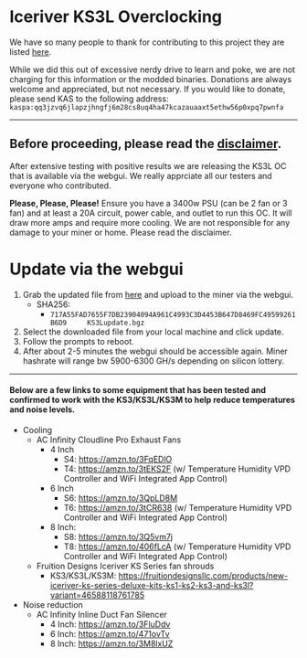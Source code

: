 # Iceriver KS3L Overclocking
We have so many people to thank for contributing to this project they are listed [here](../CONTRIBUTORS.md).  

While we did this out of excessive nerdy drive to learn and poke, we are not charging for this information or the modded binaries. Donations are always welcome and appreciated, but not necessary.  If you would like to donate, please send KAS to the following address:
`kaspa:qq3jzvq6jlapzjhngfj6m28cs8uq4ha47kcazauaaxt5ethw56p0xpq7pwnfa`

-----------------------------------------
Before proceeding, please read the [disclaimer](../DISCLAIMER.md).
-----------------------------------------
After extensive testing with positive results we are releasing the KS3L OC that is available via the webgui.  We really apprciate all our testers and everyone who contributed.

**Please, Please, Please!** Ensure you have a 3400w PSU (can be 2 fan or 3 fan) and at least a 20A circuit, power cable, and outlet to run this OC.  It will draw more amps and require more cooling.  We are not responsible for any damage to your miner or home.  Please read the disclaimer.

# Update via the webgui
1. Grab the updated file from [here](./files/) and upload to the miner via the webgui.
    - SHA256: 
        - `717A55FAD7655F7DB23904094A961C4993C3D4453B647D8469FC49599261B6D9     KS3Lupdate.bgz`
2. Select the downloaded file from your local machine and click update.
3. Follow the prompts to reboot.
4. After about 2-5 minutes the webgui should be accessible again.  Miner hashrate will range bw 5900-6300 GH/s depending on silicon lottery.


----------------------------

#### Below are a few links to some equipment that has been tested and confirmed to work with the KS3/KS3L/KS3M to help reduce temperatures and noise levels.

- Cooling
    - AC Infinity Cloudline Pro Exhaust Fans
        - 4 Inch
            - S4: https://amzn.to/3FqEDlO
            - T4: https://amzn.to/3tEKS2F (w/ Temperature Humidity VPD Controller and WiFi Integrated App Control)
        - 6 Inch 
            - S6: https://amzn.to/3QpLD8M
            - T6: https://amzn.to/3tCR638 (w/ Temperature Humidity VPD Controller and WiFi Integrated App Control)
        - 8 Inch: 
            - S8: https://amzn.to/3Q5vm7j
            - T8: https://amzn.to/406fLcA (w/ Temperature Humidity VPD Controller and WiFi Integrated App Control)
    - Fruition Designs Iceriver KS Series fan shrouds
        - KS3/KS3L/KS3M: https://fruitiondesignsllc.com/products/new-iceriver-ks-series-deluxe-kits-ks1-ks2-ks3-and-ks3l?variant=46588118761785
- Noise reduction
    - AC Infinity Inline Duct Fan Silencer
        - 4 Inch: https://amzn.to/3FluDdv
        - 6 Inch: https://amzn.to/471ovTv
        - 8 Inch: https://amzn.to/3M8lxUZ